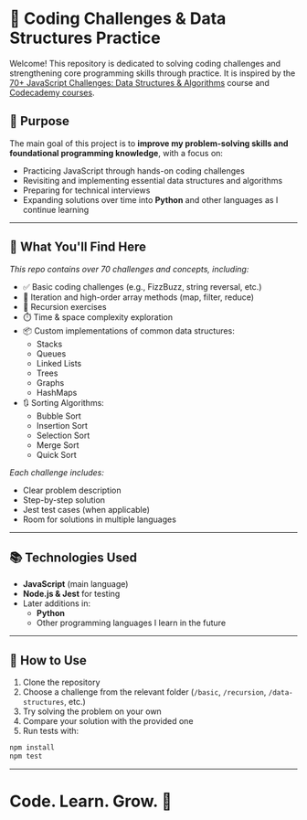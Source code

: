 # 🧠 Coding Challenges & Data Structures Practice

Welcome! This repository is dedicated to solving coding challenges and strengthening core programming skills through practice. It is inspired by the [70+ JavaScript Challenges: Data Structures & Algorithms](https://www.udemy.com/course/javascript-challenges/?couponCode=KEEPLEARNING) course and [Codecademy courses](https://www.codecademy.com/enrolled/paths/full-stack-engineer-career-path).

## 📌 Purpose


The main goal of this project is to **improve my problem-solving skills and foundational programming knowledge**, with a focus on:

- Practicing JavaScript through hands-on coding challenges
- Revisiting and implementing essential data structures and algorithms
- Preparing for technical interviews
- Expanding solutions over time into **Python** and other languages as I continue learning

---

## 🧩 What You'll Find Here

*This repo contains over 70 challenges and concepts, including:*

- ✅ Basic coding challenges (e.g., FizzBuzz, string reversal, etc.)
- 🔁 Iteration and high-order array methods (map, filter, reduce)
- 🔄 Recursion exercises
- ⏱️ Time & space complexity exploration
- 📦 Custom implementations of common data structures:
  - Stacks
  - Queues
  - Linked Lists
  - Trees
  - Graphs
  - HashMaps
- 🔃 Sorting Algorithms:
  - Bubble Sort
  - Insertion Sort
  - Selection Sort
  - Merge Sort
  - Quick Sort


 *Each challenge includes:*
- Clear problem description
- Step-by-step solution
- Jest test cases (when applicable)
- Room for solutions in multiple languages
---
## 📚 Technologies Used

- **JavaScript** (main language)
- **Node.js & Jest** for testing
- Later additions in:
  - **Python**
  - Other programming languages I learn in the future
    
 ---

 
 ## 🚀 How to Use

1. Clone the repository
2. Choose a challenge from the relevant folder (`/basic`, `/recursion`, `/data-structures`, etc.)
3. Try solving the problem on your own
4. Compare your solution with the provided one
5. Run tests with:

```bash
npm install
npm test
```

---

# Code. Learn. Grow. 🌱
